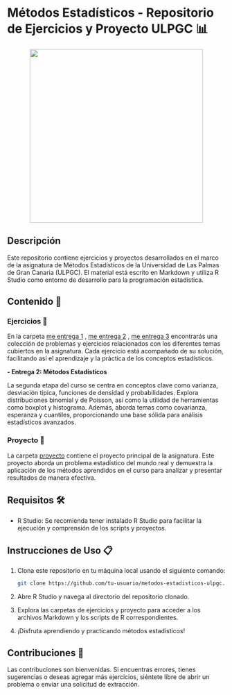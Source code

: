 # Métodos Estadísticos - Repositorio de Ejercicios y Proyecto ULPGC 📊
<p align="center">
    <img src ="https://github.com/AlejandroDavidArzolaSaavedra/metodos-estadisticos-ulpgc/assets/90756437/a8aca4c8-1062-4f78-89db-26e722544e7f" width="400px"/>
</p>

## Descripción

Este repositorio contiene ejercicios y proyectos desarrollados en el marco de la asignatura de Métodos Estadísticos de la Universidad de Las Palmas de Gran Canaria (ULPGC). El material está escrito en Markdown y utiliza R Studio como entorno de desarrollo para la programación estadística.

## Contenido 📂

### Ejercicios 📝

En la carpeta [me entrega 1](me%20entrega%201) , [me entrega 2](me%20entrega%202) , [me entrega 3](me%20entrega%203) encontrarás una colección de problemas y ejercicios relacionados con los diferentes temas cubiertos en la asignatura. Cada ejercicio está acompañado de su solución, facilitando así el aprendizaje y la práctica de los conceptos estadísticos.

**- Entrega 2: Métodos Estadísticos**

La segunda etapa del curso se centra en conceptos clave como varianza, desviación típica, funciones de densidad y probabilidades. Explora distribuciones binomial y de Poisson, así como la utilidad de herramientas como boxplot y histograma. Además, aborda temas como covarianza, esperanza y cuantiles, proporcionando una base sólida para análisis estadísticos avanzados.

### Proyecto 🚀

La carpeta [proyecto](/proyecto) contiene el proyecto principal de la asignatura. Este proyecto aborda un problema estadístico del mundo real y demuestra la aplicación de los métodos aprendidos en el curso para analizar y presentar resultados de manera efectiva.

## Requisitos 🛠️

- R Studio: Se recomienda tener instalado R Studio para facilitar la ejecución y comprensión de los scripts y proyectos.

## Instrucciones de Uso 📋

1. Clona este repositorio en tu máquina local usando el siguiente comando:

    ```bash
    git clone https://github.com/tu-usuario/metodos-estadisticos-ulpgc.git
    ```

2. Abre R Studio y navega al directorio del repositorio clonado.

3. Explora las carpetas de ejercicios y proyecto para acceder a los archivos Markdown y los scripts de R correspondientes.

4. ¡Disfruta aprendiendo y practicando métodos estadísticos!

## Contribuciones 🤝

Las contribuciones son bienvenidas. Si encuentras errores, tienes sugerencias o deseas agregar más ejercicios, siéntete libre de abrir un problema o enviar una solicitud de extracción.
